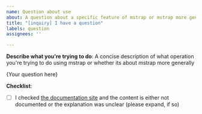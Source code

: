 ```yaml
---
name: Question about use
about: A question about a specific feature of mstrap or mstrap more generally
title: "[inquiry] I have a question"
labels: question
assignees: ''

---
```


**Describe what you're trying to do**:
A concise description of what operation you're trying to do using mstrap or whether its about mstrap more generally

{Your question here}

**Checklist**:
- [ ] I checked [the documentation site](https://mstrap.dev/docs) and the content is either not documented or the explanation was unclear (please expand, if so)

